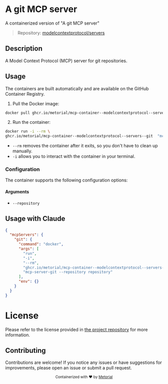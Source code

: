 
# A git MCP server

A containerized version of "A git MCP server"

> Repository: [modelcontextprotocol/servers](https://github.com/modelcontextprotocol/servers)

## Description

A Model Context Protocol (MCP) server for git repositories.


## Usage

The containers are built automatically and are available on the GitHub Container Registry.

1. Pull the Docker image:

```bash
docker pull ghcr.io/metorial/mcp-container--modelcontextprotocol--servers--git
```

2. Run the container:

```bash
docker run -i --rm \ 
ghcr.io/metorial/mcp-container--modelcontextprotocol--servers--git  "mcp-server-git --repository repository"
```

- `--rm` removes the container after it exits, so you don't have to clean up manually.
- `-i` allows you to interact with the container in your terminal.



### Configuration

The container supports the following configuration options:


#### Arguments

- `--repository`






## Usage with Claude

```json
{
  "mcpServers": {
    "git": {
      "command": "docker",
      "args": [
        "run",
        "-i",
        "--rm",
        "ghcr.io/metorial/mcp-container--modelcontextprotocol--servers--git",
        "mcp-server-git --repository repository"
      ],
      "env": {}
    }
  }
}
```

# License

Please refer to the license provided in [the project repository](https://github.com/modelcontextprotocol/servers) for more information.

## Contributing

Contributions are welcome! If you notice any issues or have suggestions for improvements, please open an issue or submit a pull request.

<div align="center">
  <sub>Containerized with ❤️ by <a href="https://metorial.com">Metorial</a></sub>
</div>
  